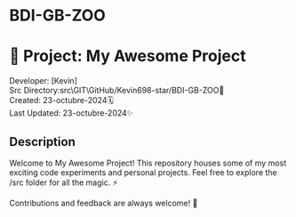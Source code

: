 # BDI-GB-ZOO
# 🚀 Project: My Awesome Project

Developer: [Kevin]  
Src Directory:src\GIT\GitHub/Kevin698-star/BDI-GB-ZOO📂  
Created: 23-octubre-2024🗓️  
Last Updated: 23-octubre-2024✨  

## Description
Welcome to My Awesome Project! This repository houses some of my most exciting code experiments and personal projects. Feel free to explore the /src folder for all the magic. ⚡

Contributions and feedback are always welcome! 🙌